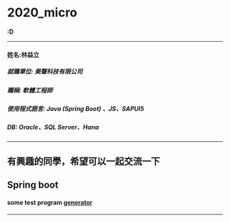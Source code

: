 # 2020_micro

**:D**

---
#### 姓名:林益立

##### 就職單位: 昊聲科技有限公司

##### 職稱: 軟體工程師

##### 使用程式語言: Java (Spring Boot) 、JS、SAPUI5

##### DB: Oracle、SQL Server、Hana

---
有興趣的同學，希望可以一起交流一下
---

## Spring boot
#### some test program [generator](https://github.com/LiyLinL/JavaWork/tree/master/generator)
---
